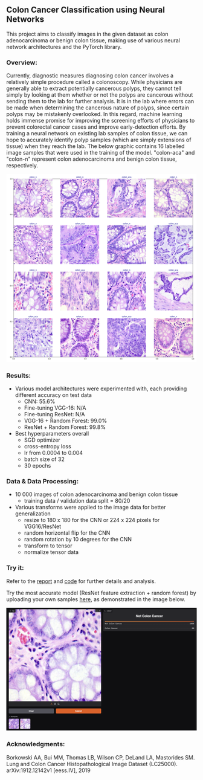 ## Colon Cancer Classification using Neural Networks
This project aims to classify images in the given dataset as colon adenocarcinoma or benign colon tissue, making use of various neural network architectures and the PyTorch library.

### Overview:

Currently, diagnostic measures diagnosing colon cancer involves a relatively simple procedure called a colonoscopy. While physicians are generally able to extract potentially cancerous polyps, they cannot tell simply by looking at them whether or not the polyps are cancerous without sending them to the lab for further analysis. It is in the lab where errors can be made when determining the cancerous nature of polyps, since certain polyps may be mistakenly overlooked. In this regard, machine learning holds immense promise for improving the screening efforts of physicians to prevent colorectal cancer cases and improve early-detection efforts. By training a neural network on existing lab samples of colon tissue, we can hope to accurately identify polyp samples (which are simply extensions of tissue) when they reach the lab. The below graphic contains 16 labelled image samples that were used in the training of the model. "colon-aca" and "colon-n" represent colon adenocarcinoma and benign colon tissue, respectively.

![Figure1](assets/imggal.png)

### Results:
- Various model architectures were experimented with, each providing different accuracy on test data
    - CNN: 55.6%
    - Fine-tuning VGG-16: N/A
    - Fine-tuning ResNet: N/A
    - VGG-16 + Random Forest: 99.0%
    - ResNet + Random Forest: 99.8%
- Best hyperparameters overall
    - SGD optimizer
    - cross-entropy loss
    - lr from 0.0004 to 0.004
    - batch size of 32
    - 30 epochs

### Data & Data Processing:

- 10 000 images of colon adenocarcinoma and benign colon tissue
    - training data / validation data split = 80/20
- Various transforms were applied to the image data for better generalization
    - resize to 180 x 180 for the CNN or 224 x 224 pixels for VGG16/ResNet
    - random horizontal flip for the CNN
    - random rotation by 10 degrees for the CNN
    - transform to tensor
    - normalize tensor data

### Try it:

Refer to the [report](report.pdf) and [code](./code) for further details and analysis.

Try the most accurate model (ResNet feature extraction + random forest) by uploading your own samples [here](https://huggingface.co/spaces/bzzling/colon-cancer-classification), as demonstrated in the image below.

![Figure1](assets/huggingface.png)

### Acknowledgments:

Borkowski AA, Bui MM, Thomas LB, Wilson CP, DeLand LA, Mastorides SM. Lung and Colon Cancer Histopathological Image Dataset (LC25000). arXiv:1912.12142v1 [eess.IV], 2019
